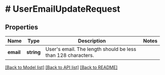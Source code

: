 # # UserEmailUpdateRequest

## Properties

Name | Type | Description | Notes
------------ | ------------- | ------------- | -------------
**email** | **string** | User&#39;s email. The length should be less than 128 characters. |

[[Back to Model list]](../../README.md#models) [[Back to API list]](../../README.md#endpoints) [[Back to README]](../../README.md)
